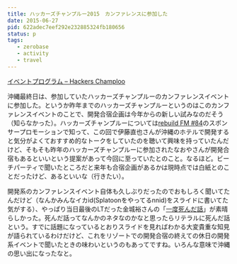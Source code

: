 ```yaml
---
title: ハッカーズチャンプルー2015　カンファレンスに参加した
date: 2015-06-27
pid: 622adec7eef292e232885324fb180656
status: p
tags:
   - zerobase
   - activity
   - travel
---
```


[イベントプログラム – Hackers Champloo][1]

沖縄最終日は、参加していたハッカーズチャンプルーのカンファレンスイベントに参加した。というか昨年までのハッカーズチャンプルーというのはこのカンファレンスイベントのことで、開発合宿企画は今年からの新しい試みなのだそう（知らなかった）。ハッカーズチャンプルーについては[rebuild FM #84][2]のスポンサープロモーションで知って、この回で伊藤直也さんが沖縄のホテルで開発すると気分がよくておすすめ的なトークをしていたのを聴いて興味を持っていたんだけど、そもそも昨年のハッカーズチャンプルーに参加されたなおやさんが開発合宿もあるといいという提案があって今回に至っていたとのこと。なるほど。ビーチパーティで聞いたところだと来年も合宿企画があるかは現時点では白紙とのことだったけど、あるといいな（行きたい）。

開発系のカンファレンスイベント自体も久しぶりだったのでおもしろく聞いてたんだけど（なんかみんなイカid(Splatoonをやってるnnid)をスライドに書いてた気がする）、やっぱり当日最後のLTだった金城裕さんの「[一度死んだ話][3]」が素晴らしかった。死んだ話ってなんかのネタなのかなと思ったらリテラルに死んだ話という。すでに話題になっているとおりスライドを見ればわかる大変貴重な知見が語られているわけだけど、これをリゾートでの開発合宿の終えての休日の開発系イベントで聞いたときの味わいというのもあってですね。いろんな意味で沖縄の思い出になったなと。

[1]:	http://hackers-champloo.org/2015/program.html
[2]:	http://rebuild.fm/84/
[3]:	http://www.slideshare.net/yutakakinjyo/hackerscample-lt-49900119